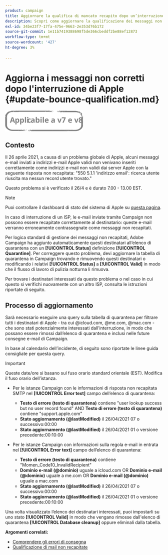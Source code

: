 ```yaml
---
product: campaign
title: Aggiornare la qualifica di mancato recapito dopo un’interruzione del servizio ISP
description: Scopri come aggiornare la qualificazione dei messaggi non recapitati dopo un’interruzione dell’ISP
exl-id: 34be23f7-17fa-475e-9663-2e353d76b172
source-git-commit: 1e11b7419388698f5de366cbeddf2be88ef12873
workflow-type: tm+mt
source-wordcount: '427'
ht-degree: 3%

---
```


# Aggiorna i messaggi non corretti dopo l&#39;interruzione di Apple {#update-bounce-qualification.md}

![](../../assets/common.svg)

## Contesto

Il 26 aprile 2021, a causa di un problema globale di Apple, alcuni messaggi e-mail inviati a indirizzi e-mail Apple validi non venivano inseriti correttamente come indirizzi e-mail non validi dai server Apple con la seguente risposta non recapitata: &quot;550 5.1.1 &#39;indirizzo email&#39;: ricerca utente riuscita ma nessun record utente trovato.&quot;

Questo problema si è verificato il 26/4 e è durato 7.00 - 13.00 EST.

>[!NOTE]
>
>Puoi controllare il dashboard di stato del sistema di Apple su [questa pagina](https://www.apple.com/support/systemstatus/).

In caso di interruzione di un ISP, le e-mail inviate tramite Campaign non possono essere recapitate correttamente al destinatario: queste e-mail verranno erroneamente contrassegnate come messaggi non recapitati.

Per logica standard di gestione dei messaggi non recapitati, Adobe Campaign ha aggiunto automaticamente questi destinatari all’elenco di quarantena con un **[!UICONTROL Status]** definizione **[!UICONTROL Quarantine]**. Per correggere questo problema, devi aggiornare la tabella di quarantena in Campaign trovando e rimuovendo questi destinatari o modificando i relativi **[!UICONTROL Status]** a **[!UICONTROL Valid]** in modo che il flusso di lavoro di pulizia notturna li rimuova.

Per trovare i destinatari interessati da questo problema o nel caso in cui questo si verifichi nuovamente con un altro ISP, consulta le istruzioni riportate di seguito.

## Processo di aggiornamento

Sarà necessario eseguire una query sulla tabella di quarantena per filtrare tutti i destinatari di Apple - tra cui @icloud.com, @me.com, @mac.com - che sono stati potenzialmente interessati dall’interruzione, in modo che possano essere rimossi dall’elenco di quarantena e inclusi nelle future consegne e-mail di Campaign.

In base al calendario dell’incidente, di seguito sono riportate le linee guida consigliate per questa query.

>[!IMPORTANT]
>
>Queste date/ore si basano sul fuso orario standard orientale (EST). Modifica il fuso orario dell’istanza.

* Per le istanze Campaign con le informazioni di risposta non recapitata SMTP nel **[!UICONTROL Error text]** campo dell’elenco di quarantena:

   * **Testo di errore (testo di quarantena)** contiene &quot;user lookup success but no user record found&quot; AND **Testo di errore (testo di quarantena)** contiene &quot;support.apple.com&quot;
   * **Stato aggiornamento (@lastModified)** il 26/04/2021 07 o successivo:00:00
   * **Stato aggiornamento (@lastModified)** il 26/04/2021 01 o versione precedente:00:10:00

* Per le istanze Campaign con informazioni sulla regola e-mail in entrata nel **[!UICONTROL Error text]** campo dell’elenco di quarantena:

   * **Testo di errore (testo di quarantena)** contiene &quot;Momen_Code10_InvalidRecipient&quot;
   * **Dominio e-mail (@dominio)** uguale a icloud.com OR **Dominio e-mail (@dominio)** uguale a me.com OR **Dominio e-mail (@dominio)** uguale a mac.com
   * **Stato aggiornamento (@lastModified)** il 26/04/2021 07 o successivo:00:00
   * **Stato aggiornamento (@lastModified)** il 26/04/2021 01 o versione precedente:00:10:00

Una volta visualizzato l’elenco dei destinatari interessati, puoi impostarli su uno stato **[!UICONTROL Valid]** in modo che vengano rimosse dall&#39;elenco di quarantena **[!UICONTROL Database cleanup]** oppure eliminali dalla tabella.

**Argomenti correlati:**
* [Comprendere gli errori di consegna](understanding-delivery-failures.md)
* [Qualificazione di mail non recapitate](understanding-delivery-failures.md#bounce-mail-qualification)
